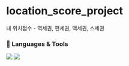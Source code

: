 # location_score_project
내 위치점수 - 역세권, 편세권, 맥세권, 스세권
<h3>🔧 Languages & Tools  </h3>
</div align="center">
  <img src="https://img.shields.io/badge/Kotlin-7F52FF?style=flat&logo=Kotlin&logoColor=white" />
  <img src="https://img.shields.io/badge/Android Studio-3DDC84?style=flat&logo=Android Studio&logoColor=white"/>
</div>
